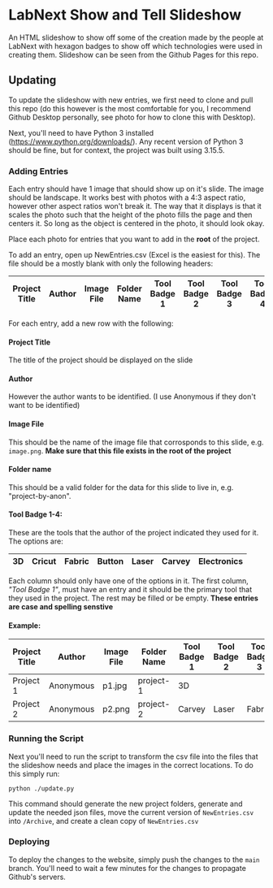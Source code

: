 
# LabNext Show and Tell Slideshow

An HTML slideshow to show off some of the creation made by the people at LabNext with  hexagon badges to show off which technologies were used in creating them. Slideshow can be seen from the Github Pages for this repo. 

## Updating
To update the slideshow with new entries, we first need to clone and pull this repo (do this however is the most comfortable for you, I recommend Github Desktop personally, see photo for how to clone this with Desktop).

Next, you'll need to have Python 3 installed (https://www.python.org/downloads/). Any recent version of Python 3 should be fine, but for context, the project was built using 3.15.5.

### Adding Entries
Each entry should have 1 image that should show up on it's slide. The image should be landscape. It works best with photos with a 4:3 aspect ratio, however other aspect ratios won't break it. The way that it displays is that it scales the photo such that the height of the photo fills the page and then centers it. So long as the object is centered in the photo, it should look okay. 

Place each photo for entries that you want to add in the **root** of the project.

To add an entry, open up NewEntries.csv (Excel is the easiest for this). The file should be a mostly blank with only the following headers:


| Project Title | Author | Image File | Folder Name |Tool Badge 1 | Tool Badge 2 | Tool Badge 3 | Tool Badge 4 |
| ----- | ----- | ----- | ----- | ----- | ----- | ----- | ----- |


For each entry, add a new row with the following:
#### Project Title
The title of the project should be displayed on the slide
#### Author
However the author wants to be identified. (I use Anonymous if they don't want to be identified)
#### Image File
This should be the name of the image file that corrosponds to this slide, e.g. ```image.png```. **Make sure that this file exists in the root of the project**
#### Folder name
This should be a valid folder for the data for this slide to live in, e.g. "project-by-anon".

#### Tool Badge 1-4: 
These are the tools that the author of the project indicated they used for it. The options are: 

| 3D | Cricut | Fabric | Button | Laser | Carvey | Electronics |
| ----- | ----- | ----- | ----- | ----- | ----- | ----- |

Each column should only have one of the options in it. The first column, *"Tool Badge 1"*, must have an entry and it should be the primary tool that they used in the project. The rest may be filled or be empty. **These entries are case and spelling senstive**

#### Example: 

| Project Title | Author | Image File | Folder Name |Tool Badge 1 | Tool Badge 2 | Tool Badge 3 | Tool Badge 4 |
| ----- | ----- | ----- | ----- | ----- | ----- | ----- | ----- |
| Project 1 | Anonymous | p1.jpg | project-1 | 3D | | | | 
| Project 2 | Anonymous | p2.png | project-2 | Carvey | Laser | Fabric | Electronics | 

### Running the Script

Next you'll need to run the script to transform the csv file into the files that the slideshow needs and place the images in the correct locations. To do this simply run:

```python ./update.py ```

This command should generate the new project folders, generate and update the needed json files, move the current version of ```NewEntries.csv``` into ```/Archive```, and create a clean copy of ```NewEntries.csv```

### Deploying

To deploy the changes to the website, simply push the changes to the ```main``` branch. You'll need to wait a few minutes for the changes to propagate Github's servers. 